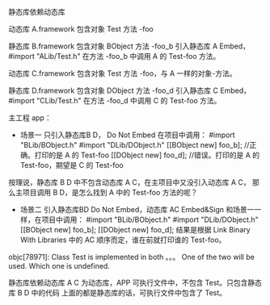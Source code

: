 

静态库依赖动态库


动态库 A.framework
包含对象 Test 方法 -foo

静态库 B.framework
包含对象 BObject 方法 -foo_b
引入静态库 A Embed，#import "ALib/Test.h"
在方法 -foo_b 中调用 A 的 Test-foo 方法。

动态库 C.framework
包含对象 Test 方法 -foo，与 A 一样的对象-方法。

静态库 D.framework
包含对象 DObject 方法 -foo_d
引入静态库 C Embed，#import "CLib/Test.h"
在方法 -foo_d 中调用 C 的 Test-foo 方法。



主工程 app：
* 场景一
只引入静态库B D， Do Not Embed
在项目中调用：
\#import "BLib/BObject.h"
\#import "DLib/DObject.h"
[[BObject new] foo_b]; //正确。打印的是 A 的 Test-foo
[[DObject new] foo_d]; //错误。打印的是 A 的 Test-foo，期望是 C 的 Test-foo

按理说，静态库 B D 中不包含动态库 A C，在主项目中又没引入动态库 A C，
那么主项目调用 B D，是怎么找到 A 中的 Test-foo 方法的呢？


* 场景二
引入静态库BD Do Not Embed，动态库 AC Embed&Sign
和场景一一样，在项目中调用：
\#import "BLib/BObject.h"
\#import "DLib/DObject.h"
[[BObject new] foo_b];
[[DObject new] foo_d];
结果是根据 Link Binary With Libraries 中的 AC 顺序而定，谁在前就打印谁的 Test-foo。


objc[78971]: Class Test is implemented in both 。。。 
One of the two will be used. Which one is undefined.

静态库依赖动态库
A C 为动态库，APP 可执行文件中，不包含 Test。只包含静态库 B D 中的代码
上面的都是静态库的话，可执行文件中包含了 Test。









